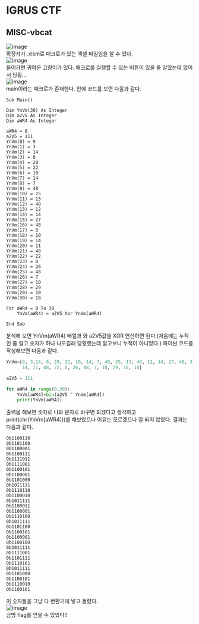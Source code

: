 # IGRUS CTF

## MISC-vbcat      
![image](https://user-images.githubusercontent.com/59531805/80910656-fd5d7900-8d6b-11ea-8615-627829fcede7.png)   
확장자가 .xlsm로 매크로가 있는 엑셀 파일임을 알 수 있다.   
![image](https://user-images.githubusercontent.com/59531805/80910671-19f9b100-8d6c-11ea-9929-49e0d8cdc7ef.png)   
들어가면 귀여운 고양이가 있다. 매크로를 실행할 수 있는 버튼이 있을 줄 알았는데 없어서 당황...    
![image](https://user-images.githubusercontent.com/59531805/80910697-46adc880-8d6c-11ea-8936-23cff5a2ba3e.png)   
main이라는 매크로가 존재한다. 안에 코드를 보면 다음과 같다.
``` VB
Sub Main()

Dim YnVm(30) As Integer
Dim a2V5 As Integer
Dim aWR4 As Integer

aWR4 = 0
a2V5 = 111
YnVm(0) = 9
YnVm(1) = 3
YnVm(2) = 14
YnVm(3) = 8
YnVm(4) = 20
YnVm(5) = 22
YnVm(6) = 10
YnVm(7) = 14
YnVm(8) = 7
YnVm(9) = 48
YnVm(10) = 25
YnVm(11) = 13
YnVm(12) = 48
YnVm(13) = 12
YnVm(14) = 14
YnVm(15) = 27
YnVm(16) = 48
YnVm(17) = 3
YnVm(18) = 10
YnVm(19) = 14
YnVm(20) = 11
YnVm(21) = 48
YnVm(22) = 22
YnVm(23) = 0
YnVm(24) = 26
YnVm(25) = 48
YnVm(26) = 7
YnVm(27) = 10
YnVm(28) = 29
YnVm(29) = 10
YnVm(30) = 18

For aWR4 = 0 To 30
    YnVm(aWR4) = a2V5 Xor YnVm(aWR4)
    
End Sub
```
분석해 보면 YnVm(aWR4) 배열과 와 a2V5값을 XOR 연산하면 된다.(처음에는 누적인 줄 알고 숫자가 하나 나오길래 당황했는데 알고보니 누적이 아니었다.)
파이썬 코드를 작성해보면 다음과 같다.
``` python
YnVm=[9, 3,14, 8, 20, 22, 10, 14, 7, 48, 25, 13, 48, 12, 14, 27, 48, 3, 10,
      14, 11, 48, 22, 0, 26, 48, 7, 10, 29, 10, 18]

a2V5 = 111

for aWR4 in range(0,30):
    YnVm[aWR4]=bin(a2V5 ^ YnVm[aWR4])
    print(YnVm[aWR4])
```
출력을 해보면 숫자로 나와 문자로 바꾸면 되겠다고 생각하고 print(chr(YnVm[aWR4]))를 해보았으나 이유는 모르겠으나 잘 되지 않았다.
결과는 다음과 같다.
```
0b1100110
0b1101100
0b1100001
0b1100111
0b1111011
0b1111001
0b1100101
0b1100001
0b1101000
0b1011111
0b1110110
0b1100010
0b1011111
0b1100011
0b1100001
0b1110100
0b1011111
0b1101100
0b1100101
0b1100001
0b1100100
0b1011111
0b1111001
0b1101111
0b1110101
0b1011111
0b1101000
0b1100101
0b1110010
0b1100101
```
이 숫자들을 그냥 다 변환기에 넣고 돌렸다.   
![image](https://user-images.githubusercontent.com/59531805/80910813-229eb700-8d6d-11ea-8fe2-cb4ff63faeab.png)   
금방 flag를 얻을 수 있었다!!


